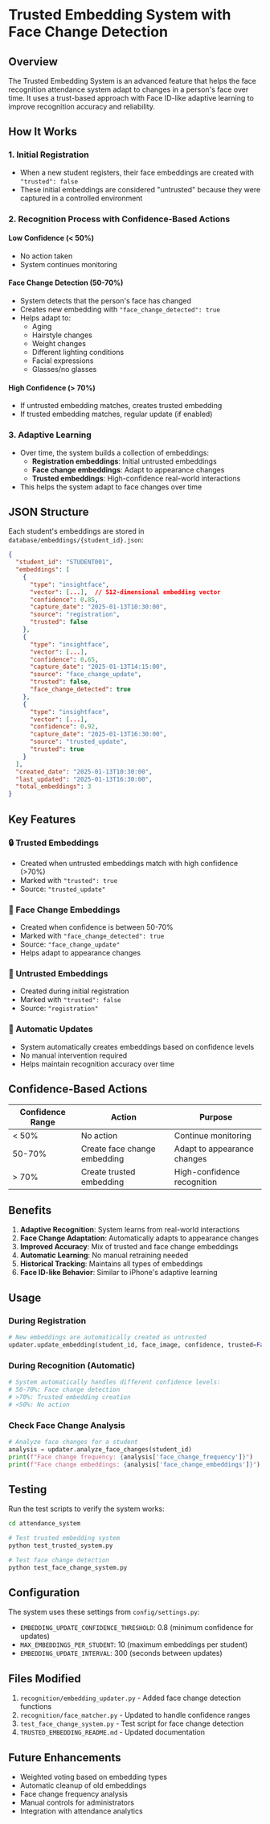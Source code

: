 # Trusted Embedding System with Face Change Detection

## Overview

The Trusted Embedding System is an advanced feature that helps the face recognition attendance system adapt to changes in a person's face over time. It uses a trust-based approach with Face ID-like adaptive learning to improve recognition accuracy and reliability.

## How It Works

### 1. Initial Registration
- When a new student registers, their face embeddings are created with `"trusted": false`
- These initial embeddings are considered "untrusted" because they were captured in a controlled environment

### 2. Recognition Process with Confidence-Based Actions

#### **Low Confidence (< 50%)**
- No action taken
- System continues monitoring

#### **Face Change Detection (50-70%)**
- System detects that the person's face has changed
- Creates new embedding with `"face_change_detected": true`
- Helps adapt to:
  - Aging
  - Hairstyle changes
  - Weight changes
  - Different lighting conditions
  - Facial expressions
  - Glasses/no glasses

#### **High Confidence (> 70%)**
- If untrusted embedding matches, creates trusted embedding
- If trusted embedding matches, regular update (if enabled)

### 3. Adaptive Learning
- Over time, the system builds a collection of embeddings:
  - **Registration embeddings**: Initial untrusted embeddings
  - **Face change embeddings**: Adapt to appearance changes
  - **Trusted embeddings**: High-confidence real-world interactions
- This helps the system adapt to face changes over time

## JSON Structure

Each student's embeddings are stored in `database/embeddings/{student_id}.json`:

```json
{
  "student_id": "STUDENT001",
  "embeddings": [
    {
      "type": "insightface",
      "vector": [...],  // 512-dimensional embedding vector
      "confidence": 0.85,
      "capture_date": "2025-01-13T10:30:00",
      "source": "registration",
      "trusted": false
    },
    {
      "type": "insightface", 
      "vector": [...],
      "confidence": 0.65,
      "capture_date": "2025-01-13T14:15:00",
      "source": "face_change_update",
      "trusted": false,
      "face_change_detected": true
    },
    {
      "type": "insightface", 
      "vector": [...],
      "confidence": 0.92,
      "capture_date": "2025-01-13T16:30:00",
      "source": "trusted_update",
      "trusted": true
    }
  ],
  "created_date": "2025-01-13T10:30:00",
  "last_updated": "2025-01-13T16:30:00",
  "total_embeddings": 3
}
```

## Key Features

### 🔒 Trusted Embeddings
- Created when untrusted embeddings match with high confidence (>70%)
- Marked with `"trusted": true`
- Source: `"trusted_update"`

### 🔄 Face Change Embeddings
- Created when confidence is between 50-70%
- Marked with `"face_change_detected": true`
- Source: `"face_change_update"`
- Helps adapt to appearance changes

### 📝 Untrusted Embeddings  
- Created during initial registration
- Marked with `"trusted": false`
- Source: `"registration"`

### 🔄 Automatic Updates
- System automatically creates embeddings based on confidence levels
- No manual intervention required
- Helps maintain recognition accuracy over time

## Confidence-Based Actions

| Confidence Range | Action | Purpose |
|------------------|--------|---------|
| < 50% | No action | Continue monitoring |
| 50-70% | Create face change embedding | Adapt to appearance changes |
| > 70% | Create trusted embedding | High-confidence recognition |

## Benefits

1. **Adaptive Recognition**: System learns from real-world interactions
2. **Face Change Adaptation**: Automatically adapts to appearance changes
3. **Improved Accuracy**: Mix of trusted and face change embeddings
4. **Automatic Learning**: No manual retraining needed
5. **Historical Tracking**: Maintains all types of embeddings
6. **Face ID-like Behavior**: Similar to iPhone's adaptive learning

## Usage

### During Registration
```python
# New embeddings are automatically created as untrusted
updater.update_embedding(student_id, face_image, confidence, trusted=False)
```

### During Recognition (Automatic)
```python
# System automatically handles different confidence levels:
# 50-70%: Face change detection
# >70%: Trusted embedding creation
# <50%: No action
```

### Check Face Change Analysis
```python
# Analyze face changes for a student
analysis = updater.analyze_face_changes(student_id)
print(f"Face change frequency: {analysis['face_change_frequency']}")
print(f"Face change embeddings: {analysis['face_change_embeddings']}")
```

## Testing

Run the test scripts to verify the system works:

```bash
cd attendance_system

# Test trusted embedding system
python test_trusted_system.py

# Test face change detection
python test_face_change_system.py
```

## Configuration

The system uses these settings from `config/settings.py`:

- `EMBEDDING_UPDATE_CONFIDENCE_THRESHOLD`: 0.8 (minimum confidence for updates)
- `MAX_EMBEDDINGS_PER_STUDENT`: 10 (maximum embeddings per student)
- `EMBEDDING_UPDATE_INTERVAL`: 300 (seconds between updates)

## Files Modified

1. `recognition/embedding_updater.py` - Added face change detection functions
2. `recognition/face_matcher.py` - Updated to handle confidence ranges
3. `test_face_change_system.py` - Test script for face change detection
4. `TRUSTED_EMBEDDING_README.md` - Updated documentation

## Future Enhancements

- Weighted voting based on embedding types
- Automatic cleanup of old embeddings
- Face change frequency analysis
- Manual controls for administrators
- Integration with attendance analytics 